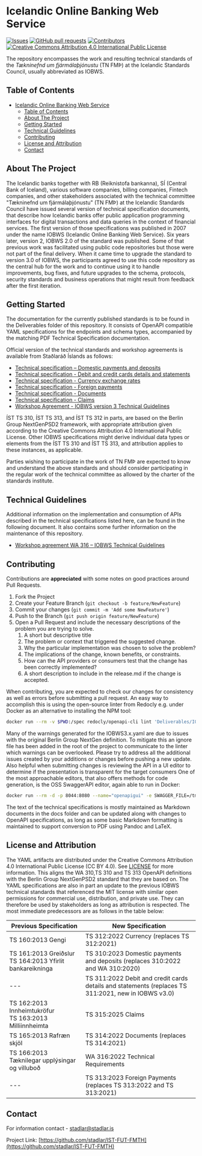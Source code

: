
# Icelandic Online Banking Web Service
[![Issues](https://img.shields.io/github/issues/stadlar/IST-FUT-FMTH?v_DATE)](https://github.com/stadlar/IST-FUT-FMTH/issues?q=is%3Aissue+is%3Aopen)
[![GitHub pull requests](https://img.shields.io/github/issues-pr/Stadlar/IST-FUT-FMTH?v_DATE)](https://github.com/stadlar/IST-FUT-FMTH/pulls?q=is%3Apr+is%3Aopen)
[![Contributors](https://img.shields.io/github/contributors/stadlar/IST-FUT-FMTH?v_DATE)](https://github.com/stadlar/IST-FUT-FMTH/graphs/contributors)
[![Creative Commons Attribution 4.0 International Public License](https://img.shields.io/badge/license-CCBY4.0-brightgreen)](https://github.com/stadlar/IST-FUT-FMTH/blob/master/LICENSE.txt)
<!-- ![Lates release by date](https://img.shields.io/github/v/release/Stadlar/IST-FUT-FMTH) -->

The repository encompasses the work and resulting technical standards of the *Tækninefnd um fjármálaþjónustu* (TN FMÞ) at the Icelandic Standards Council, usually abbreviated as IOBWS.

<!-- TABLE OF CONTENTS -->
## Table of Contents

- [Icelandic Online Banking Web Service](#icelandic-online-banking-web-service)
  - [Table of Contents](#table-of-contents)
  - [About The Project](#about-the-project)
  - [Getting Started](#getting-started)
  - [Technical Guidelines](#technical-guidelines)
  - [Contributing](#contributing)
  - [License and Attribution](#license-and-attribution)
  - [Contact](#contact)

<!-- ABOUT THE PROJECT -->
## About The Project

The Icelandic banks together with RB (Reiknistofa bankanna), SÍ (Central Bank of Iceland), various software companies, billing companies, Fintech companies, and other stakeholders associated with the technical committee "Tækninefnd um fjármálaþjónustu" (TN FMÞ) at the Icelandic Standards Council have issued several version of technical specification documents, that describe how Icelandic banks offer public application programming interfaces for digital transactions and data queries in the context of financial services.
The first version of those specifications was published in 2007 under the name IOBWS (Icelandic Online Banking Web Service).
Six years later, version 2, IOBWS 2.0 of the standard was published. Some of that previous work was facilitated using public code repositories but those were not part of the final delivery.
When it came time to upgrade the standard to version 3.0 of IOBWS, the participants agreed to use this code repository as the central hub for the work and to continue using it to handle improvements, bug fixes, and future upgrades to the schema, protocols, security standards and business operations that might result from feedback after the first iteration.

<!-- GETTING STARTED -->
## Getting Started

The documentation for the currently published standards is to be found in the Deliverables folder of this repository. It consists of OpenAPI compatible YAML specifications for the endpoints and schema types, accompanied by the matching PDF Technical Specification documentation. 

Official version of the technical standards and workshop agreements is available from Staðlaráð Íslands as follows:

* [Technical specification – Domestic payments and deposits](https://stadlar.is/stadlabudin/vara/?ProductName=IST-TS-310-2023)
* [Technical specification - Debit and credit cards details and statements](https://stadlar.is/stadlabudin/vara/?ProductName=IST-TS-311-2022)
* [Technical specification - Currency exchange rates](https://stadlar.is/stadlabudin/vara/?ProductName=IST-TS-312-2022)
* [Technical specification - Foreign payments](https://stadlar.is/stadlabudin/vara/?ProductName=IST-TS-313-2023)
* [Technical specification - Documents](https://stadlar.is/stadlabudin/vara/?ProductName=IST-TS-314-2022)
* [Technical specification - Claims](https://stadlar.is/stadlabudin/vara/?ProductName=IST-TS-315-2022)
* [Workshop Agreement - IOBWS version 3 Technical Guidelines](https://stadlar.is/stadlabudin/vara/?ProductName=IST-WA-316-2022)

ÍST TS 310, ÍST TS 313, and ÍST TS 312 in parts, are based on the Berlin Group NextGenPSD2 framework, with appropriate attribution given according to the Creative Commons Attribution 4.0 International Public License. Other IOBWS specifications might derive individual data types or elements from the ÍST TS 310 and ÍST TS 313, and attribution applies to these instances, as applicable.

Parties wishing to participate in the work of TN FMÞ are expected to know and understand the above standards and should consider participating in the regular work of the technical committee as allowed by the charter of the standards institute.

<!-- TECHNICAL DETAILS -->
## Technical Guidelines

Additional information on the implementation and consumption of APIs described in the technical specifications listed here, 
can be found in the following document. It also contains some further information on the maintenance of this repository.  

* [Workshop agreement WA 316 – IOBWS Technical Guidelines](Deliverables/%C3%8DST%20WA%20316_2022%20IOBWS%203.0%20Technical%20Guidelines.pdf)

<!-- CONTRIBUTING -->
## Contributing

Contributions are **appreciated** with some notes on good practices around Pull Requests.

1. Fork the Project
2. Create your Feature Branch (`git checkout -b feature/NewFeature`)
3. Commit your changes (`git commit -m 'Add some NewFeature'`)
4. Push to the Branch (`git push origin feature/NewFeature`)
5. Open a Pull Request and include the necessary descriptions of the problem you are trying to solve.
    1. A short but descriptive title
    2. The problem or context that triggered the suggested change.
    3. Why the particular implementation was chosen to solve the problem?
    4. The implications of the change, known benefits, or constraints.
    5. How can the API providers or consumers test that the change has been correctly implemented?
    6. A short description to include in the release.md if the change is accepted.

When contributing, you are expected to check our changes for consistency as well as errors before 
submitting a pull request. An easy way to accomplish this is using the open-source linter from 
Redocly e.g. under Docker as an alternative to installing the NPM tool:

```bash
docker run --rm -v $PWD:/spec redocly/openapi-cli lint 'Deliverables/IOBWS3.1.yaml'
```

Many of the warnings generated for the IOBWS3.x.yaml are due to issues with the original Berlin Group NextGen definition. To mitigate this an ignore file has been added in the root of the project to communicate to the linter which warnings can be overlooked. Please try to address all the additional issues created by your additions or changes before pushing a new update.
Also helpful when submitting changes is reviewing the API in a UI editor to determine if the presentation is transparent for the target consumers One of the most approachable editors, that also offers methods for code generation, is the OSS SwaggerAPI editor, again able to run in Docker:

```bash
docker run --rm -d -p 8044:8080 --name="openapigui" -e SWAGGER_FILE=/tmp/Deliverables/IOBWS3.0.yaml -v $PWD:/tmp swaggerapi/swagger-editor
```

The text of the technical specifications is mostly maintained as Markdown documents in the docs folder and can be updated along with changes to OpenAPI specifications, as long as some basic Markdown formatting is maintained to support conversion to PDF using Pandoc and LaTeX. 

<!-- LICENSE -->
## License and Attribution

The YAML artifacts are distributed under the Creative Commons Attribution 4.0 International Public License (CC BY 4.0). See [LICENSE](LICENSE.txt) for more information. This aligns the WA 310,TS 310 and TS 313 OpenAPI definitions with the Berlin Group NextGenPSD2 standard that they are based on. The YAML specifications are also in part an update to the previous IOBWS technical standards that referenced the MIT license with similar open permissions for commercial use, distribution, and private use. They can therefore be used by stakeholders as long as attribution is respected. The most immediate  predecessors are as follows in the table below:

| Previous Specification                                         | New Specification |
|----------------------------------------------------------------|--------------------------------|
| TS 160:2013 Gengi                                              | TS 312:2022 Currency (replaces TS 312:2021)         |    
| TS 161:2013 Greiðslur<br>TS 164:2013 Yfirlit bankareikninga    | TS 310:2023 Domestic payments and deposits  (replaces 310:2022 and WA 310:2020)                |  
| ---                                                            | TS 311:2022 Debit and credit cards details and statements (replaces TS 311:2021, new in IOBWS v3.0)                  |  
| TS 162:2013 Innheimtukröfur<br>TS 163:2013 Milliinnheimta      | TS 315:2025 Claims                      |  
| TS 165:2013 Rafræn skjöl                                       | TS 314:2022 Documents (replaces TS 314:2021)                    |  
| TS 166:2013 Tæknilegar upplýsingar og villuboð                 | WA 316:2022 Technical Requirements       |  
| ---                                                            | TS 313:2023 Foreign Payments  (replaces TS 313:2022 and TS 313:2021)          |  


<!-- CONTACT -->
## Contact

For information contact - stadlar@stadlar.is

Project Link: [https://github.com/stadlar/IST-FUT-FMTH](https://github.com/stadlar/IST-FUT-FMTH)
